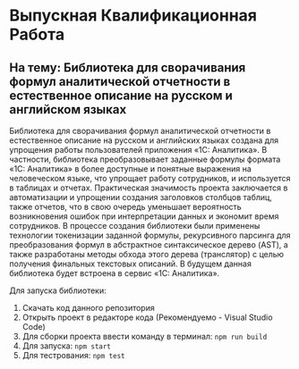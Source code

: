 # Выпускная Квалификационная Работа
## На тему: Библиотека для сворачивания формул аналитической отчетности в естественное описание на русском и английском языках

Библиотека для сворачивания формул аналитической отчетности в естественное описание на русском и английских языках создана для упрощения работы пользователей приложения «1С: Аналитика». В частности, библиотека преобразовывает заданные формулы формата «1С: Аналитика» в более доступные и понятные выражения на человеческом языке, что упрощает работу сотрудников, и используется в таблицах и отчетах. Практическая значимость проекта заключается в автоматизации и упрощении создания заголовков столбцов таблиц, также отчетов, что в свою очередь уменьшает вероятность возникновения ошибок при интерпретации данных и экономит время сотрудников. В процессе создания библиотеки были применены технологии токенизации заданной формулы, рекурсивного парсинга для преобразования формул в абстрактное синтаксическое дерево (AST), а также разработаны методы обхода этого дерева (транслятор) с целью получения финальных текстовых описаний. В будущем данная библиотека будет встроена в сервис «1С: Аналитика». 

Для запуска библиотеки:
1. Скачать код данного репозитория
2. Открыть проект в редакторе кода (Рекомендуемо - Visual Studio Code)
3. Для сборки проекта ввести команду в терминал:
`npm run build`
4. Для запуска:
`npm start`
5. Для тестрования:
`npm test`
